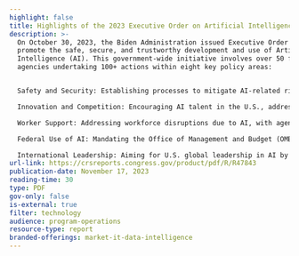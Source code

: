 ```yaml
---
highlight: false
title: Highlights of the 2023 Executive Order on Artificial Intelligence for Congress
description: >-
  On October 30, 2023, the Biden Administration issued Executive Order 14110 to
  promote the safe, secure, and trustworthy development and use of Artificial
  Intelligence (AI). This government-wide initiative involves over 50 federal
  agencies undertaking 100+ actions within eight key policy areas:


  Safety and Security: Establishing processes to mitigate AI-related risks in biosecurity, cybersecurity, national security, and critical infrastructure.

  Innovation and Competition: Encouraging AI talent in the U.S., addressing new intellectual property issues, protecting creators, and fostering innovation, especially in startups and small businesses.

  Worker Support: Addressing workforce disruptions due to AI, with agencies researching and proposing solutions.

  Federal Use of AI: Mandating the Office of Management and Budget (OMB) to lead an interagency council for AI governance in federal agencies, promoting GenAI tool adoption with safeguards, and enhancing federal AI workforce capacity.

  International Leadership: Aiming for U.S. global leadership in AI by collaborating with international allies, leading in AI regulatory and accountability standards, and promoting responsible global technical standards.
url-link: https://crsreports.congress.gov/product/pdf/R/R47843
publication-date: November 17, 2023
reading-time: 30
type: PDF
gov-only: false
is-external: true
filter: technology
audience: program-operations
resource-type: report
branded-offerings: market-it-data-intelligence
---
```

